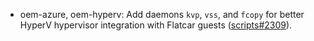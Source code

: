 - oem-azure, oem-hyperv: Add daemons `kvp`, `vss`, and `fcopy` for better HyperV hypervisor integration with Flatcar guests ([scripts#2309](https://github.com/flatcar/scripts/pull/2309)).
